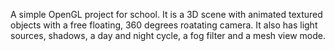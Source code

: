 A simple OpenGL project for school.  It is a 3D scene with animated textured objects with a free floating, 360 degrees roatating camera. It also has light sources, shadows, a day and night cycle, a fog filter and a mesh view mode.
